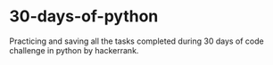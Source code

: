 # 30-days-of-python
Practicing and saving all the tasks completed during 30 days of code challenge in python by hackerrank.
